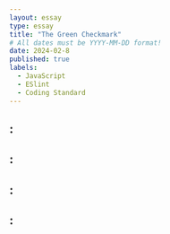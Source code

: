 ```yaml
---
layout: essay
type: essay
title: "The Green Checkmark"
# All dates must be YYYY-MM-DD format!
date: 2024-02-8
published: true
labels:
  - JavaScript
  - ESlint
  - Coding Standard
---
```



## :



## :



## :



## :

